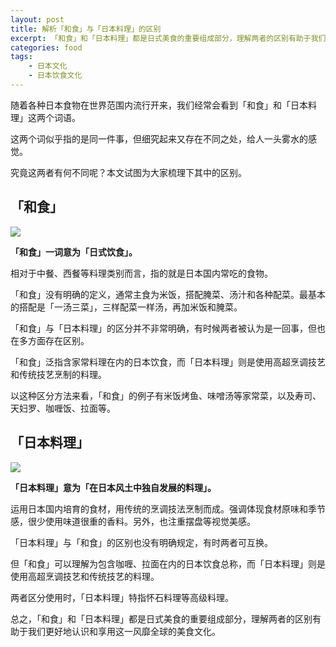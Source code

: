 ```yaml
---
layout: post
title: 解析「和食」与「日本料理」的区别
excerpt: 「和食」和「日本料理」都是日式美食的重要组成部分，理解两者的区别有助于我们更好地认识和享用这一风靡全球的美食文化。
categories: food
tags:
    - 日本文化
    - 日本饮食文化
---
```



随着各种日本食物在世界范围内流行开来，我们经常会看到「和食」和「日本料理」这两个词语。

这两个词似乎指的是同一件事，但细究起来又存在不同之处，给人一头雾水的感觉。

究竟这两者有何不同呢？本文试图为大家梳理下其中的区别。

## 「和食」

![](/assets/images/food/washoku.jpeg)

**「和食」一词意为「日式饮食」。**

相对于中餐、西餐等料理类别而言，指的就是日本国内常吃的食物。

「和食」没有明确的定义，通常主食为米饭，搭配腌菜、汤汁和各种配菜。最基本的搭配是「一汤三菜」，三样配菜一样汤，再加米饭和腌菜。

「和食」与「日本料理」的区分并不非常明确，有时候两者被认为是一回事，但也在多方面存在区别。

「和食」泛指含家常料理在内的日本饮食，而「日本料理」则是使用高超烹调技艺和传统技艺烹制的料理。

以这种区分方法来看，「和食」的例子有米饭烤鱼、味噌汤等家常菜，以及寿司、天妇罗、咖喱饭、拉面等。

## 「日本料理」

![](/assets/images/food/nihonryori.webp)

**「日本料理」意为「在日本风土中独自发展的料理」。**

运用日本国内培育的食材，用传统的烹调技法烹制而成。强调体现食材原味和季节感，很少使用味道很重的香料。另外，也注重摆盘等视觉美感。

「日本料理」与「和食」的区别也没有明确规定，有时两者可互换。

但「和食」可以理解为包含咖喱、拉面在内的日本饮食总称，而「日本料理」则是使用高超烹调技艺和传统技艺的料理。

两者区分使用时，「日本料理」特指怀石料理等高级料理。

总之，「和食」和「日本料理」都是日式美食的重要组成部分，理解两者的区别有助于我们更好地认识和享用这一风靡全球的美食文化。
